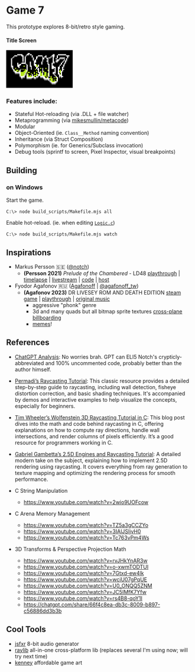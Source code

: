 # Game 7

This prototype explores 8-bit/retro style gaming.

#### Title Screen

![title screen](assets/textures/title.png)

### Features include:
- Stateful Hot-reloading (via .DLL + file watcher)
- Metaprogramming (via [mikesmullin/metacode](https://github.com/mikesmullin/metacode/))
- Modular
- Object-Oriented (ie. `Class__Method` naming convention)
- Inheritance (via Struct Composition)
- Polymorphism (ie. for Generics/Subclass invocation)
- Debug tools (sprintf to screen, Pixel Inspector, visual breakpoints)

## Building

### on Windows
Start the game.
```
C:\> node build_scripts/Makefile.mjs all
```
Enable hot-reload. (ie. when editing [`Logic.c`](src/game/Logic.c))
```
C:\> node build_scripts/Makefile.mjs watch
```

## Inspirations

- Markus Persson 🇸🇪 ([@notch](https://x.com/notch))
   - **(Persson 2021)** *Prelude of the Chambered* - LD48
     [playthrough](https://www.youtube.com/watch?v=RE3dRh4wMc8) |
     [timelapse](https://www.youtube.com/watch?v=IoR-G8Ud0JM) | 
     [livestream](https://www.youtube.com/watch?v=GQO3SSlsgJM) |
     [code](https://github.com/skeeto/Prelude-of-the-Chambered) |
     [host](https://s3.amazonaws.com/ld48/index.html)
- Fyodor Agafonov 🇷🇺 ([Agafonoff](https://store.steampowered.com/pub/agafonoff_dev) | [@agafonoff_tw](https://x.com/agafonoff_tw))
  - **(Agafonov 2023)** DR LIVESEY ROM AND DEATH EDITION
    [steam game](https://store.steampowered.com/app/2181930/DR_LIVESEY_ROM_AND_DEATH_EDITION/) |
    [playthrough](https://www.youtube.com/watch?v=70OfnvGp1MU) |
    [original music](https://soundcloud.com/ghostfaceplaya/why-not)    
    - aggressive "phonk" genre
    - 3d and many quads but all bitmap sprite textures [cross-plane billboarding](https://www.reddit.com/r/gamedev/comments/q2qbp2/what_is_it_called_when_two_billboarded_sprites/)
    - [memes](https://www.youtube.com/watch?v=lrTcb3Kx1zM)!
    

## References

- [ChatGPT Analysis](docs/90s-raycasting.md): No worries brah. GPT can ELI5 Notch's crypticly-abbreviated and 100% uncommented code, probably better than the author himself.
- [Permadi’s Raycasting Tutorial](https://permadi.com/1996/05/ray-casting-tutorial-table-of-contents/): This classic resource provides a detailed step-by-step guide to raycasting, including wall detection, fisheye distortion correction, and basic shading techniques. It's accompanied by demos and interactive examples to help visualize the concepts, especially for beginners.
- [Tim Wheeler’s Wolfenstein 3D Raycasting Tutorial in C](https://timallanwheeler.com/blog/2023/04/01/wolfenstein-3d-raycasting-in-c/): This blog post dives into the math and code behind raycasting in C, offering explanations on how to compute ray directions, handle wall intersections, and render columns of pixels efficiently. It’s a good resource for programmers working in C.
- [Gabriel Gambetta’s 2.5D Engines and Raycasting Tutorial](https://gabrielgambetta.com/computer-graphics-from-scratch/02-basic-raytracing.html): A detailed modern take on the subject, explaining how to implement 2.5D rendering using raycasting. It covers everything from ray generation to texture mapping and optimizing the rendering process for smooth performance.
- C String Manipulation
  - https://www.youtube.com/watch?v=2wio9UOFcow
- C Arena Memory Management
   - https://www.youtube.com/watch?v=TZ5a3gCCZYo
   - https://www.youtube.com/watch?v=3IAlJSIjvH0
   - https://www.youtube.com/watch?v=Tc763vPm4Ws

- 3D Transforms & Perspective Projection Math
  - https://www.youtube.com/watch?v=rvJHkYnAR3w
  - https://www.youtube.com/watch?v=o-xwmTODTUI
  - https://www.youtube.com/watch?v=7Gtxd-ew4lk
  - https://www.youtube.com/watch?v=wciU07gPqUE
  - https://www.youtube.com/watch?v=U0_ONQQ5ZNM
  - https://www.youtube.com/watch?v=JC5IMfK7Yfw
  - https://www.youtube.com/watch?v=rs4B8-qoY1I
  - https://chatgpt.com/share/66f4c8ea-db3c-8009-b897-c56886dd3b3b

## Cool Tools

- [jsfxr](https://sfxr.me/) 8-bit audio generator
- [raylib](https://www.raylib.com/) all-in-one cross-platform lib (replaces several I'm using now; will try next time)
- [kenney](https://www.kenney.nl/assets) affordable game art